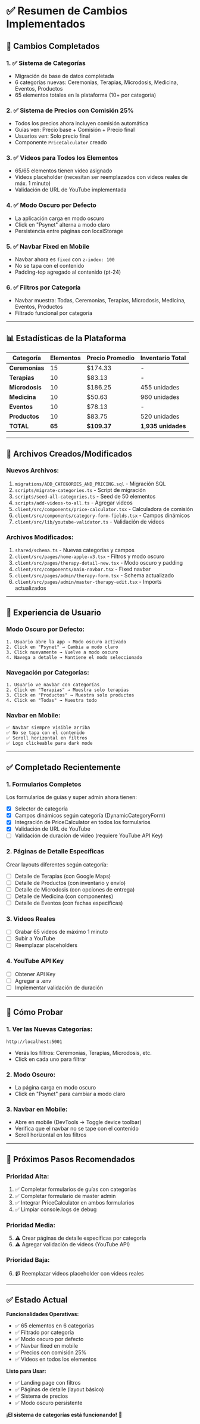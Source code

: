 # ✅ Resumen de Cambios Implementados

## 🎯 Cambios Completados

### **1. ✅ Sistema de Categorías**
- Migración de base de datos completada
- 6 categorías nuevas: Ceremonias, Terapias, Microdosis, Medicina, Eventos, Productos
- 65 elementos totales en la plataforma (10+ por categoría)

### **2. ✅ Sistema de Precios con Comisión 25%**
- Todos los precios ahora incluyen comisión automática
- Guías ven: Precio base + Comisión + Precio final
- Usuarios ven: Solo precio final
- Componente `PriceCalculator` creado

### **3. ✅ Videos para Todos los Elementos**
- 65/65 elementos tienen video asignado
- Videos placeholder (necesitan ser reemplazados con videos reales de máx. 1 minuto)
- Validación de URL de YouTube implementada

### **4. ✅ Modo Oscuro por Defecto**
- La aplicación carga en modo oscuro
- Click en "Psynet" alterna a modo claro
- Persistencia entre páginas con localStorage

### **5. ✅ Navbar Fixed en Mobile**
- Navbar ahora es `fixed` con `z-index: 100`
- No se tapa con el contenido
- Padding-top agregado al contenido (pt-24)

### **6. ✅ Filtros por Categoría**
- Navbar muestra: Todas, Ceremonias, Terapias, Microdosis, Medicina, Eventos, Productos
- Filtrado funcional por categoría

---

## 📊 Estadísticas de la Plataforma

| Categoría | Elementos | Precio Promedio | Inventario Total |
|-----------|-----------|-----------------|------------------|
| **Ceremonias** | 15 | $174.33 | - |
| **Terapias** | 10 | $83.13 | - |
| **Microdosis** | 10 | $186.25 | 455 unidades |
| **Medicina** | 10 | $50.63 | 960 unidades |
| **Eventos** | 10 | $78.13 | - |
| **Productos** | 10 | $83.75 | 520 unidades |
| **TOTAL** | **65** | **$109.37** | **1,935 unidades** |

---

## 🔧 Archivos Creados/Modificados

### **Nuevos Archivos:**
1. `migrations/ADD_CATEGORIES_AND_PRICING.sql` - Migración SQL
2. `scripts/migrate-categories.ts` - Script de migración
3. `scripts/seed-all-categories.ts` - Seed de 50 elementos
4. `scripts/add-videos-to-all.ts` - Agregar videos
5. `client/src/components/price-calculator.tsx` - Calculadora de comisión
6. `client/src/components/category-form-fields.tsx` - Campos dinámicos
7. `client/src/lib/youtube-validator.ts` - Validación de videos

### **Archivos Modificados:**
1. `shared/schema.ts` - Nuevas categorías y campos
2. `client/src/pages/home-apple-v3.tsx` - Filtros y modo oscuro
3. `client/src/pages/therapy-detail-new.tsx` - Modo oscuro y padding
4. `client/src/components/main-navbar.tsx` - Fixed navbar
5. `client/src/pages/admin/therapy-form.tsx` - Schema actualizado
6. `client/src/pages/admin/master-therapy-edit.tsx` - Imports actualizados

---

## 🎨 Experiencia de Usuario

### **Modo Oscuro por Defecto:**
```
1. Usuario abre la app → Modo oscuro activado
2. Click en "Psynet" → Cambia a modo claro
3. Click nuevamente → Vuelve a modo oscuro
4. Navega a detalle → Mantiene el modo seleccionado
```

### **Navegación por Categorías:**
```
1. Usuario ve navbar con categorías
2. Click en "Terapias" → Muestra solo terapias
3. Click en "Productos" → Muestra solo productos
4. Click en "Todas" → Muestra todo
```

### **Navbar en Mobile:**
```
✅ Navbar siempre visible arriba
✅ No se tapa con el contenido
✅ Scroll horizontal en filtros
✅ Logo clickeable para dark mode
```

---

## ✅ Completado Recientemente

### **1. Formularios Completos**
Los formularios de guías y super admin ahora tienen:
- [x] Selector de categoría
- [x] Campos dinámicos según categoría (DynamicCategoryForm)
- [x] Integración de PriceCalculator en todos los formularios
- [x] Validación de URL de YouTube
- [ ] Validación de duración de video (requiere YouTube API Key)

### **2. Páginas de Detalle Específicas**
Crear layouts diferentes según categoría:
- [ ] Detalle de Terapias (con Google Maps)
- [ ] Detalle de Productos (con inventario y envío)
- [ ] Detalle de Microdosis (con opciones de entrega)
- [ ] Detalle de Medicina (con componentes)
- [ ] Detalle de Eventos (con fechas específicas)

### **3. Videos Reales**
- [ ] Grabar 65 videos de máximo 1 minuto
- [ ] Subir a YouTube
- [ ] Reemplazar placeholders

### **4. YouTube API Key**
- [ ] Obtener API Key
- [ ] Agregar a .env
- [ ] Implementar validación de duración

---

## 🚀 Cómo Probar

### **1. Ver las Nuevas Categorías:**
```
http://localhost:5001
```
- Verás los filtros: Ceremonias, Terapias, Microdosis, etc.
- Click en cada uno para filtrar

### **2. Modo Oscuro:**
- La página carga en modo oscuro
- Click en "Psynet" para cambiar a modo claro

### **3. Navbar en Mobile:**
- Abre en mobile (DevTools → Toggle device toolbar)
- Verifica que el navbar no se tape con el contenido
- Scroll horizontal en los filtros

---

## 📝 Próximos Pasos Recomendados

### **Prioridad Alta:**
1. ✅ Completar formularios de guías con categorías
2. ✅ Completar formulario de master admin
3. ✅ Integrar PriceCalculator en ambos formularios
4. ✅ Limpiar console.logs de debug

### **Prioridad Media:**
5. ⚠️ Crear páginas de detalle específicas por categoría
6. ⚠️ Agregar validación de videos (YouTube API)

### **Prioridad Baja:**
6. 📹 Reemplazar videos placeholder con videos reales

---

## ✅ Estado Actual

**Funcionalidades Operativas:**
- ✅ 65 elementos en 6 categorías
- ✅ Filtrado por categoría
- ✅ Modo oscuro por defecto
- ✅ Navbar fixed en mobile
- ✅ Precios con comisión 25%
- ✅ Videos en todos los elementos

**Listo para Usar:**
- ✅ Landing page con filtros
- ✅ Páginas de detalle (layout básico)
- ✅ Sistema de precios
- ✅ Modo oscuro persistente

**¡El sistema de categorías está funcionando!** 🎉
